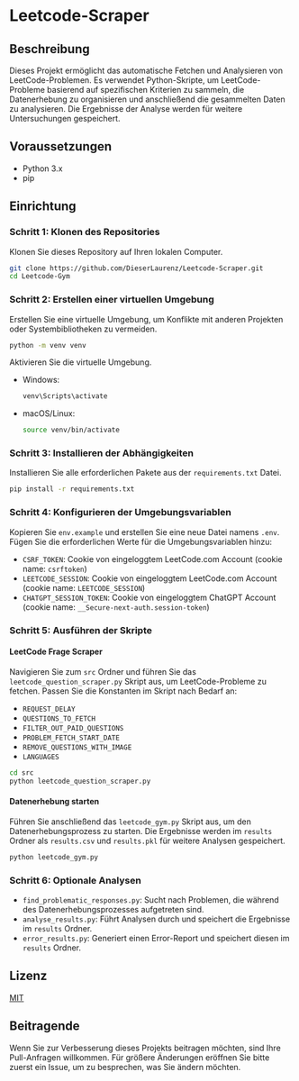 
# Leetcode-Scraper

## Beschreibung

Dieses Projekt ermöglicht das automatische Fetchen und Analysieren von LeetCode-Problemen. Es verwendet Python-Skripte, um LeetCode-Probleme basierend auf spezifischen Kriterien zu sammeln, die Datenerhebung zu organisieren und anschließend die gesammelten Daten zu analysieren. Die Ergebnisse der Analyse werden für weitere Untersuchungen gespeichert.

## Voraussetzungen

- Python 3.x
- pip

## Einrichtung

### Schritt 1: Klonen des Repositories

Klonen Sie dieses Repository auf Ihren lokalen Computer.

```bash
git clone https://github.com/DieserLaurenz/Leetcode-Scraper.git
cd Leetcode-Gym
```

### Schritt 2: Erstellen einer virtuellen Umgebung

Erstellen Sie eine virtuelle Umgebung, um Konflikte mit anderen Projekten oder Systembibliotheken zu vermeiden.

```bash
python -m venv venv
```

Aktivieren Sie die virtuelle Umgebung.

- Windows:
  ```bash
  venv\Scripts\activate
  ```
- macOS/Linux:
  ```bash
  source venv/bin/activate
  ```

### Schritt 3: Installieren der Abhängigkeiten

Installieren Sie alle erforderlichen Pakete aus der `requirements.txt` Datei.

```bash
pip install -r requirements.txt
```

### Schritt 4: Konfigurieren der Umgebungsvariablen

Kopieren Sie `env.example` und erstellen Sie eine neue Datei namens `.env`. Fügen Sie die erforderlichen Werte für die Umgebungsvariablen hinzu:

- `CSRF_TOKEN`: Cookie von eingeloggtem LeetCode.com Account (cookie name: `csrftoken`)
- `LEETCODE_SESSION`: Cookie von eingeloggtem LeetCode.com Account (cookie name: `LEETCODE_SESSION`)
- `CHATGPT_SESSION_TOKEN`: Cookie von eingeloggtem ChatGPT Account (cookie name: `__Secure-next-auth.session-token`)

### Schritt 5: Ausführen der Skripte

#### LeetCode Frage Scraper

Navigieren Sie zum `src` Ordner und führen Sie das `leetcode_question_scraper.py` Skript aus, um LeetCode-Probleme zu fetchen. Passen Sie die Konstanten im Skript nach Bedarf an:

- `REQUEST_DELAY`
- `QUESTIONS_TO_FETCH`
- `FILTER_OUT_PAID_QUESTIONS`
- `PROBLEM_FETCH_START_DATE`
- `REMOVE_QUESTIONS_WITH_IMAGE`
- `LANGUAGES`

```bash
cd src
python leetcode_question_scraper.py
```

#### Datenerhebung starten

Führen Sie anschließend das `leetcode_gym.py` Skript aus, um den Datenerhebungsprozess zu starten. Die Ergebnisse werden im `results` Ordner als `results.csv` und `results.pkl` für weitere Analysen gespeichert.

```bash
python leetcode_gym.py
```

### Schritt 6: Optionale Analysen

- `find_problematic_responses.py`: Sucht nach Problemen, die während des Datenerhebungsprozesses aufgetreten sind.
- `analyse_results.py`: Führt Analysen durch und speichert die Ergebnisse im `results` Ordner.
- `error_results.py`: Generiert einen Error-Report und speichert diesen im `results` Ordner.

## Lizenz

[MIT](LICENSE)

## Beitragende

Wenn Sie zur Verbesserung dieses Projekts beitragen möchten, sind Ihre Pull-Anfragen willkommen. Für größere Änderungen eröffnen Sie bitte zuerst ein Issue, um zu besprechen, was Sie ändern möchten.


